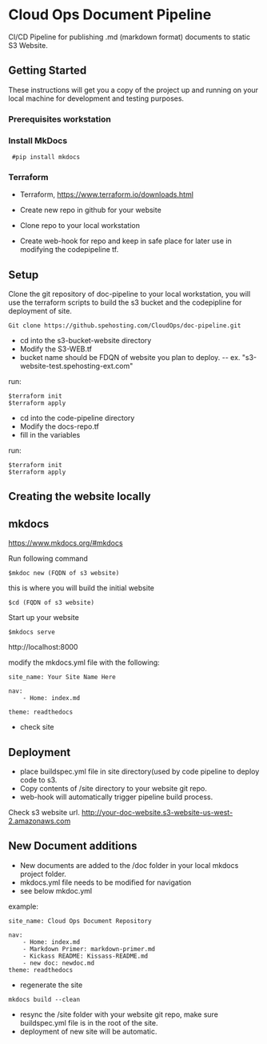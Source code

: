 # Cloud Ops Document Pipeline

CI/CD Pipeline for publishing .md (markdown format) documents to static S3 Website.

## Getting Started

These instructions will get you a copy of the project up and running on your local machine for development and testing purposes.

### Prerequisites workstation

### Install MkDocs
```
 #pip install mkdocs
 ```
### Terraform

- Terraform, https://www.terraform.io/downloads.html

- Create new repo in github for your website
- Clone repo  to your local workstation
- Create web-hook for repo and keep in safe place for later use in modifying the codepipeline tf.


## Setup

Clone the git repository of doc-pipeline to your local workstation, you will use the terraform scripts to build the s3 bucket and the codepipline for deployment of site.

```
Git clone https://github.spehosting.com/CloudOps/doc-pipeline.git
```

- cd into the s3-bucket-website directory
- Modify the S3-WEB.tf
- bucket name should be FDQN of website you plan to deploy.
-- ex. "s3-website-test.spehosting-ext.com"

run:

```
$terraform init
$terraform apply
```


- cd into the code-pipeline directory
- Modify the docs-repo.tf
- fill in the variables

run:

```
$terraform init
$terraform apply
```

## Creating the website locally

## mkdocs

https://www.mkdocs.org/#mkdocs

Run following command

```
$mkdoc new (FQDN of s3 website)
```

this is where you will build the initial website
```
$cd (FQDN of s3 website)
```

Start up your website
```
$mkdocs serve
```

http://localhost:8000

modify the mkdocs.yml file with the following:

```
site_name: Your Site Name Here

nav:
    - Home: index.md

theme: readthedocs
```

- check site



## Deployment

- place buildspec.yml file in site directory(used by code pipeline to deploy code to s3.
- Copy contents of /site directory to your website git repo.
- web-hook will automatically trigger pipeline build process.

Check s3 website url.
http://your-doc-website.s3-website-us-west-2.amazonaws.com

## New Document additions

- New documents are added to the /doc folder in your local mkdocs project folder.
- mkdocs.yml file needs to be modified for navigation
- see below mkdoc.yml

example:

```
site_name: Cloud Ops Document Repository

nav:
    - Home: index.md
    - Markdown Primer: markdown-primer.md
    - Kickass README: Kissass-README.md
    - new doc: newdoc.md
theme: readthedocs
```
- regenerate the site
```
mkdocs build --clean
```
- resync the /site folder with your website git repo, make sure buildspec.yml file is in the root of the site.
- deployment of new site will be automatic.
